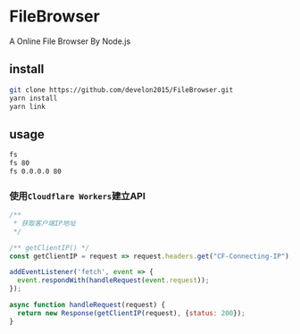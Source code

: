 # FileBrowser
A Online File Browser By Node.js



## install
```bash
git clone https://github.com/develon2015/FileBrowser.git
yarn install
yarn link
```



## usage
```bash
fs
fs 80
fs 0.0.0.0 80
```


### 使用`Cloudflare Workers`建立API

```JavaScript
/**
 * 获取客户端IP地址
 */

/** getClientIP() */
const getClientIP = request => request.headers.get("CF-Connecting-IP");

addEventListener('fetch', event => {
  event.respondWith(handleRequest(event.request));
});

async function handleRequest(request) {
  return new Response(getClientIP(request), {status: 200});
}
```
